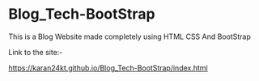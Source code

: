 # Blog_Tech-BootStrap
This is a Blog Website made completely using HTML CSS And BootStrap


Link to the site:-

https://karan24kt.github.io/Blog_Tech-BootStrap/index.html
